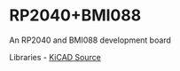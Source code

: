 # RP2040+BMI088

An RP2040 and BMI088 development board

Libraries - [KiCAD Source](https://github.com/abhignay/KiCAD-Libs)
